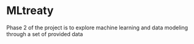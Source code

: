 # MLtreaty
Phase 2 of the project is to explore machine learning and data modeling through a set of provided data 

